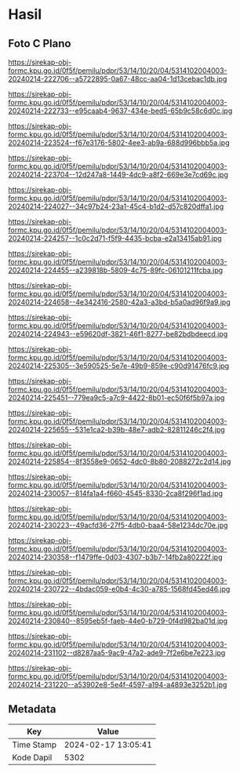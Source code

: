 # Hasil

## Foto C Plano

https://sirekap-obj-formc.kpu.go.id/0f5f/pemilu/pdpr/53/14/10/20/04/5314102004003-20240214-222706--a5722895-0a67-48cc-aa04-1d13cebac1db.jpg

https://sirekap-obj-formc.kpu.go.id/0f5f/pemilu/pdpr/53/14/10/20/04/5314102004003-20240214-222733--e95caab4-9637-434e-bed5-65b9c58c6d0c.jpg

https://sirekap-obj-formc.kpu.go.id/0f5f/pemilu/pdpr/53/14/10/20/04/5314102004003-20240214-223524--f67e3176-5802-4ee3-ab9a-688d996bbb5a.jpg

https://sirekap-obj-formc.kpu.go.id/0f5f/pemilu/pdpr/53/14/10/20/04/5314102004003-20240214-223704--12d247a8-1449-4dc9-a8f2-669e3e7cd69c.jpg

https://sirekap-obj-formc.kpu.go.id/0f5f/pemilu/pdpr/53/14/10/20/04/5314102004003-20240214-224027--34c97b24-23a1-45c4-b1d2-d57c820dffa1.jpg

https://sirekap-obj-formc.kpu.go.id/0f5f/pemilu/pdpr/53/14/10/20/04/5314102004003-20240214-224257--1c0c2d71-f5f9-4435-bcba-e2a13415ab91.jpg

https://sirekap-obj-formc.kpu.go.id/0f5f/pemilu/pdpr/53/14/10/20/04/5314102004003-20240214-224455--a239818b-5809-4c75-89fc-06101211fcba.jpg

https://sirekap-obj-formc.kpu.go.id/0f5f/pemilu/pdpr/53/14/10/20/04/5314102004003-20240214-224658--4e342416-2580-42a3-a3bd-b5a0ad96f9a9.jpg

https://sirekap-obj-formc.kpu.go.id/0f5f/pemilu/pdpr/53/14/10/20/04/5314102004003-20240214-224943--e59620df-3821-46f1-8277-be82bdbdeecd.jpg

https://sirekap-obj-formc.kpu.go.id/0f5f/pemilu/pdpr/53/14/10/20/04/5314102004003-20240214-225305--3e590525-5e7e-49b9-859e-c90d91476fc9.jpg

https://sirekap-obj-formc.kpu.go.id/0f5f/pemilu/pdpr/53/14/10/20/04/5314102004003-20240214-225451--779ea9c5-a7c9-4422-8b01-ec50f6f5b97a.jpg

https://sirekap-obj-formc.kpu.go.id/0f5f/pemilu/pdpr/53/14/10/20/04/5314102004003-20240214-225655--531e1ca2-b39b-48e7-adb2-82811246c2f4.jpg

https://sirekap-obj-formc.kpu.go.id/0f5f/pemilu/pdpr/53/14/10/20/04/5314102004003-20240214-225854--8f3558e9-0652-4dc0-8b80-2088272c2d14.jpg

https://sirekap-obj-formc.kpu.go.id/0f5f/pemilu/pdpr/53/14/10/20/04/5314102004003-20240214-230057--814fa1a4-f660-4545-8330-2ca8f296f1ad.jpg

https://sirekap-obj-formc.kpu.go.id/0f5f/pemilu/pdpr/53/14/10/20/04/5314102004003-20240214-230223--49acfd36-27f5-4db0-baa4-58e1234dc70e.jpg

https://sirekap-obj-formc.kpu.go.id/0f5f/pemilu/pdpr/53/14/10/20/04/5314102004003-20240214-230358--f1479ffe-0d03-4307-b3b7-14fb2a80222f.jpg

https://sirekap-obj-formc.kpu.go.id/0f5f/pemilu/pdpr/53/14/10/20/04/5314102004003-20240214-230722--4bdac059-e0b4-4c30-a785-1568fd45ed46.jpg

https://sirekap-obj-formc.kpu.go.id/0f5f/pemilu/pdpr/53/14/10/20/04/5314102004003-20240214-230840--8595eb5f-faeb-44e0-b729-0f4d982ba01d.jpg

https://sirekap-obj-formc.kpu.go.id/0f5f/pemilu/pdpr/53/14/10/20/04/5314102004003-20240214-231102--d8287aa5-9ac9-47a2-ade9-7f2e6be7e223.jpg

https://sirekap-obj-formc.kpu.go.id/0f5f/pemilu/pdpr/53/14/10/20/04/5314102004003-20240214-231220--a53902e8-5e4f-4597-a194-a4893e3252b1.jpg


## Metadata

| Key        | Value               |
| ---------- | ------------------- |
| Time Stamp | 2024-02-17 13:05:41 |
| Kode Dapil | 5302                |



